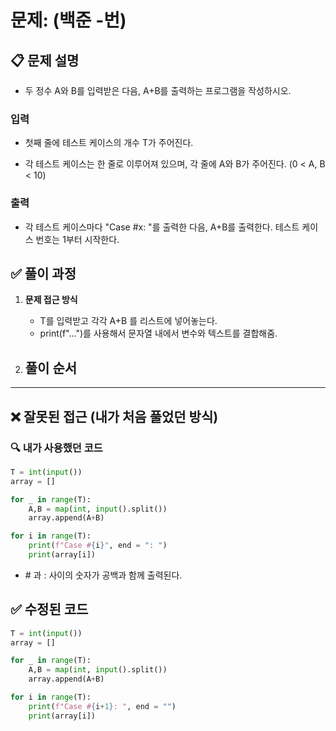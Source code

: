 # **문제: (백준 -번)**

## 📋 **문제 설명**

- 두 정수 A와 B를 입력받은 다음, A+B를 출력하는 프로그램을 작성하시오.

### 입력

- 첫째 줄에 테스트 케이스의 개수 T가 주어진다.

- 각 테스트 케이스는 한 줄로 이루어져 있으며, 각 줄에 A와 B가 주어진다. (0 < A, B < 10)

### 출력

- 각 테스트 케이스마다 "Case #x: "를 출력한 다음, A+B를 출력한다.
  테스트 케이스 번호는 1부터 시작한다.

## ✅ **풀이 과정**

1. **문제 접근 방식**

   - T를 입력받고 각각 A+B 를 리스트에 넣어놓는다.
   - print(f"...")를 사용해서 문자열 내에서 변수와 텍스트를 결합해줌.

2. ## **풀이 순서**

---

## ❌ **잘못된 접근 (내가 처음 풀었던 방식)**

### 🔍 내가 사용했던 코드

```python
T = int(input())
array = []

for _ in range(T):
    A,B = map(int, input().split())
    array.append(A+B)

for i in range(T):
    print(f"Case #{i}", end = ": ")
    print(array[i])
```

- \# 과 : 사이의 숫자가 공백과 함께 출력된다.

## ✅ **수정된 코드**

```python
T = int(input())
array = []

for _ in range(T):
    A,B = map(int, input().split())
    array.append(A+B)

for i in range(T):
    print(f"Case #{i+1}: ", end = "")
    print(array[i])
```

